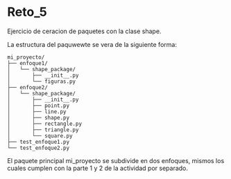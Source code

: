 # Reto_5

Ejercicio de ceracion de paquetes con la clase shape.

La estructura del paquwewte se vera de la siguiente forma:

```
mi_proyecto/
├── enfoque1/
│   └── shape_package/
│       ├── __init__.py
│       └── figuras.py
├── enfoque2/
│   └── shape_package/
│       ├── __init__.py
│       ├── point.py
│       ├── line.py
│       ├── shape.py
│       ├── rectangle.py
│       ├── triangle.py
│       └── square.py
├── test_enfoque1.py
└── test_enfoque2.py
```

El paquete principal mi_proyecto se subdivide en dos enfoques, mismos los cuales cumplen con la parte 1 y 2 de la actividad por separado.
